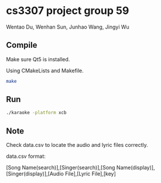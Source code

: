 # cs3307 project group 59

Wentao Du, Wenhan Sun, Junhao Wang, Jingyi Wu 

## Compile
Make sure Qt5 is installed.

Using CMakeLists and Makefile.
```bash
make
```

## Run
```bash
./karaoke -platform xcb
```

## Note
Check data.csv to locate the audio and lyric files correctly.

data.csv format:

[Song Name(search)],[Singer(search)],[Song Name(display)],[Singer(display)],[Audio File],[Lyric File],[key]
